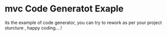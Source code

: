 # mvc Code Generatot Exaple


its the example of code generator, you can try to rework as per your project sturcture , happy coding....!
